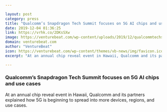 ```yaml
---

layout: post
category: press
title: "Qualcomm’s Snapdragon Tech Summit focuses on 5G AI chips and use cases"
date: 2019-12-04 01:36:25
link: https://vrhk.co/2DKsSXw
image: https://venturebeat.com/wp-content/uploads/2019/12/qualcommtechsummit19-amon.jpg?w=1200&strip=all
domain: venturebeat.com
author: "VentureBeat"
icon: https://venturebeat.com/wp-content/themes/vb-news/img/favicon.ico
excerpt: "At an annual chip reveal event in Hawaii, Qualcomm and its partners explained how 5G is beginning to spread into more devices, regions, and use cases."

---
```


### Qualcomm’s Snapdragon Tech Summit focuses on 5G AI chips and use cases

At an annual chip reveal event in Hawaii, Qualcomm and its partners explained how 5G is beginning to spread into more devices, regions, and use cases.